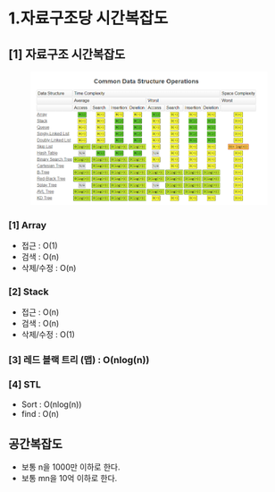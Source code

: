 # 1.자료구조당 시간복잡도

## \[1] 자료구조 시간복잡도

<figure><img src="../../.gitbook/assets/image (3) (4).png" alt=""><figcaption></figcaption></figure>

### \[1] Array

* 접근 : O(1)
* 검색 : O(n)
* 삭제/수정 : O(n)

### \[2] Stack

* 접근 : O(n)
* 검색 : O(n)
* 삭제/수정 : O(1)

### \[3] 레드 블랙 트리 (맵) : O(nlog(n))

### \[4] STL&#x20;

* Sort : O(nlog(n))
* find : O(n)

## 공간복잡도

* 보통 n을 1000만 이하로 한다.
* 보통 mn을 10억 이하로 한다.
